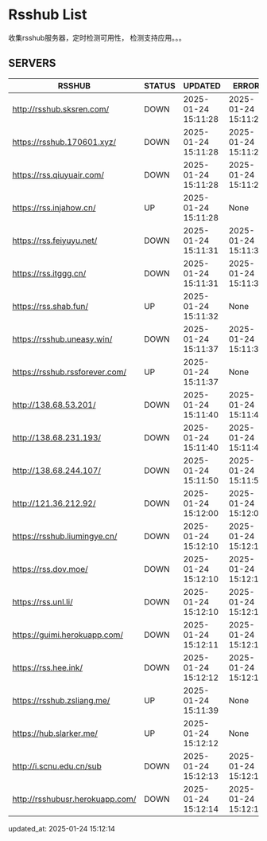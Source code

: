# Rsshub List

收集rsshub服务器，定时检测可用性， 检测支持应用。。。


## SERVERS

|  RSSHUB   | STATUS  | UPDATED  | ERROR  | TWITTER |  
|  ----  | ----  | ----  | ----  | ---- |  
| http://rsshub.sksren.com/ | DOWN | 2025-01-24 15:11:28 | 2025-01-24 15:11:28 |  
| https://rsshub.170601.xyz/ | DOWN | 2025-01-24 15:11:28 | 2025-01-24 15:11:28 |  
| https://rss.qiuyuair.com/ | DOWN | 2025-01-24 15:11:28 | 2025-01-24 15:11:28 |  
| https://rss.injahow.cn/ | UP | 2025-01-24 15:11:28 | None ||  
| https://rss.feiyuyu.net/ | DOWN | 2025-01-24 15:11:31 | 2025-01-24 15:11:31 |  
| https://rss.itggg.cn/ | DOWN | 2025-01-24 15:11:31 | 2025-01-24 15:11:31 |  
| https://rss.shab.fun/ | UP | 2025-01-24 15:11:32 | None ||  
| https://rsshub.uneasy.win/ | DOWN | 2025-01-24 15:11:37 | 2025-01-24 15:11:37 |  
| https://rsshub.rssforever.com/ | UP | 2025-01-24 15:11:37 | None ||  
| http://138.68.53.201/ | DOWN | 2025-01-24 15:11:40 | 2025-01-24 15:11:40 |  
| http://138.68.231.193/ | DOWN | 2025-01-24 15:11:40 | 2025-01-24 15:11:40 |  
| http://138.68.244.107/ | DOWN | 2025-01-24 15:11:50 | 2025-01-24 15:11:50 |  
| http://121.36.212.92/ | DOWN | 2025-01-24 15:12:00 | 2025-01-24 15:12:00 |  
| https://rsshub.liumingye.cn/ | DOWN | 2025-01-24 15:12:10 | 2025-01-24 15:12:10 |  
| https://rss.dov.moe/ | DOWN | 2025-01-24 15:12:10 | 2025-01-24 15:12:10 |  
| https://rss.unl.li/ | DOWN | 2025-01-24 15:12:10 | 2025-01-24 15:12:10 |  
| https://guimi.herokuapp.com/ | DOWN | 2025-01-24 15:12:11 | 2025-01-24 15:12:11 |  
| https://rss.hee.ink/ | DOWN | 2025-01-24 15:12:12 | 2025-01-24 15:12:12 |  
| https://rsshub.zsliang.me/ | UP | 2025-01-24 15:11:39 | None |OK|  
| https://hub.slarker.me/ | UP | 2025-01-24 15:12:12 | None ||  
| http://i.scnu.edu.cn/sub | DOWN | 2025-01-24 15:12:13 | 2025-01-24 15:12:13 |  
| http://rsshubusr.herokuapp.com/ | DOWN | 2025-01-24 15:12:14 | 2025-01-24 15:12:14 |  
  

updated_at: 2025-01-24 15:12:14  
